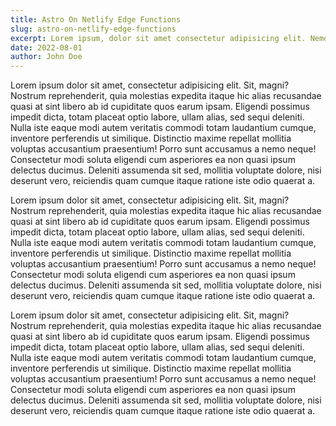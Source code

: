 ```yaml
---
title: Astro On Netlify Edge Functions
slug: astro-on-netlify-edge-functions
excerpt: Lorem ipsum, dolor sit amet consectetur adipisicing elit. Nemo laboriosam labore error suscipit quo in distinctio rem? Rerum autem, ex maxime exercitationem quam eligendi voluptatibus. Nam, fugiat. Tempore, delectus! Ex, illo. Modi harum aliquid voluptatum reiciendis, unde asperiores distinctio ab sequi eius tempora reprehenderit cum assumenda itaque nostrum. Quae, repellat?
date: 2022-08-01
author: John Doe
---
```


Lorem ipsum dolor sit amet, consectetur adipisicing elit. Sit, magni? Nostrum reprehenderit, quia molestias expedita itaque hic alias recusandae quasi at sint libero ab id cupiditate quos earum ipsam. Eligendi possimus impedit dicta, totam placeat optio labore, ullam alias, sed sequi deleniti. Nulla iste eaque modi autem veritatis commodi totam laudantium cumque, inventore perferendis ut similique. Distinctio maxime repellat mollitia voluptas accusantium praesentium! Porro sunt accusamus a nemo neque! Consectetur modi soluta eligendi cum asperiores ea non quasi ipsum delectus ducimus. Deleniti assumenda sit sed, mollitia voluptate dolore, nisi deserunt vero, reiciendis quam cumque itaque ratione iste odio quaerat a.

Lorem ipsum dolor sit amet, consectetur adipisicing elit. Sit, magni? Nostrum reprehenderit, quia molestias expedita itaque hic alias recusandae quasi at sint libero ab id cupiditate quos earum ipsam. Eligendi possimus impedit dicta, totam placeat optio labore, ullam alias, sed sequi deleniti. Nulla iste eaque modi autem veritatis commodi totam laudantium cumque, inventore perferendis ut similique. Distinctio maxime repellat mollitia voluptas accusantium praesentium! Porro sunt accusamus a nemo neque! Consectetur modi soluta eligendi cum asperiores ea non quasi ipsum delectus ducimus. Deleniti assumenda sit sed, mollitia voluptate dolore, nisi deserunt vero, reiciendis quam cumque itaque ratione iste odio quaerat a.

Lorem ipsum dolor sit amet, consectetur adipisicing elit. Sit, magni? Nostrum reprehenderit, quia molestias expedita itaque hic alias recusandae quasi at sint libero ab id cupiditate quos earum ipsam. Eligendi possimus impedit dicta, totam placeat optio labore, ullam alias, sed sequi deleniti. Nulla iste eaque modi autem veritatis commodi totam laudantium cumque, inventore perferendis ut similique. Distinctio maxime repellat mollitia voluptas accusantium praesentium! Porro sunt accusamus a nemo neque! Consectetur modi soluta eligendi cum asperiores ea non quasi ipsum delectus ducimus. Deleniti assumenda sit sed, mollitia voluptate dolore, nisi deserunt vero, reiciendis quam cumque itaque ratione iste odio quaerat a.

